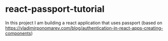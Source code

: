 # react-passport-tutorial
In this project I am building a react application that uses passport (based on https://vladimirponomarev.com/blog/authentication-in-react-apps-creating-components)
